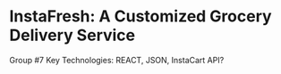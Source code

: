 # InstaFresh: A Customized Grocery Delivery Service
Group #7
Key Technologies: REACT, JSON, InstaCart API?

